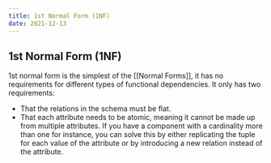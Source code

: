 ```yaml
---
title: 1st Normal Form (1NF)
date: 2021-12-13
---
```

## 1st Normal Form (1NF)
1st normal form is the simplest of the [[Normal Forms]], it has no requirements for different types of functional dependencies. It only has two requirements:
* That the relations in the schema must be flat.
* That each attribute needs to be atomic, meaning it cannot be made up from multiple attributes. If you have a component with a cardinality more than one for instance, you can solve this by either replicating the tuple for each value of the attribute or by introducing a new relation instead of the attribute.